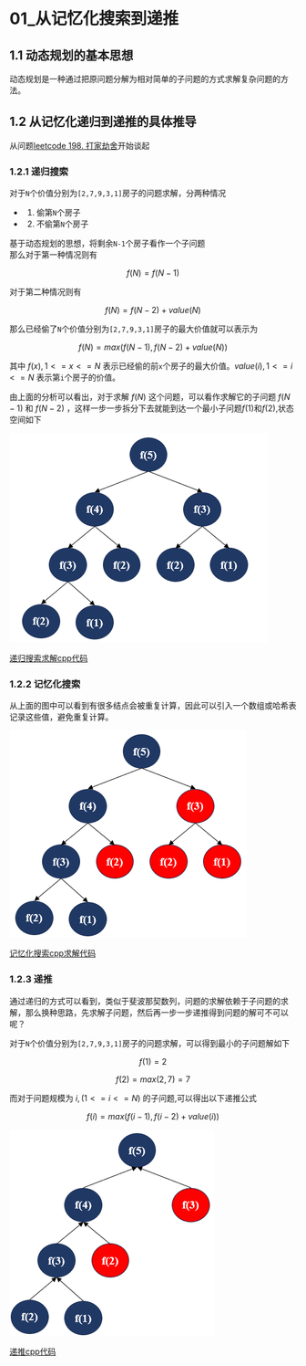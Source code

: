 # 01_从记忆化搜索到递推

## 1.1 动态规划的基本思想

动态规划是一种通过把原问题分解为相对简单的子问题的方式求解复杂问题的方法。


## 1.2 从记忆化递归到递推的具体推导

从问题[leetcode 198. 打家劫舍](https://leetcode.cn/problems/house-robber/description/?envType=study-plan-v2&envId=dynamic-programming)开始谈起<br/>

### 1.2.1 递归搜索

对于`N`个价值分别为`[2,7,9,3,1]`房子的问题求解，分两种情况

- 1. 偷第`N`个房子
- 2. 不偷第`N`个房子


基于动态规划的思想，将剩余`N-1`个房子看作一个子问题<br/>
那么对于第一种情况则有

$$
    f(N) = f(N-1)
$$

对于第二种情况则有

$$
    f(N) = f(N-2) + value(N)
$$

那么已经偷了`N`个价值分别为`[2,7,9,3,1]`房子的最大价值就可以表示为

$$
    f(N) = max(f(N-1), f(N-2) + value(N))
$$

其中 $f(x),1<=x<=N$ 表示已经偷的前`x`个房子的最大价值。$value(i), 1<=i<=N$ 表示第`i`个房子的价值。

由上面的分析可以看出，对于求解 $f(N)$ 这个问题，可以看作求解它的子问题 $f(N-1)$ 和 $f(N-2)$ ，这样一步一步拆分下去就能到达一个最小子问题$f(1)$和$f(2)$,状态空间如下

![alt text](./images/01_1_递归搜索.png)

[递归搜索求解cpp代码](../../../code/algorithm/动态规划/01.cpp)

### 1.2.2 记忆化搜索

从上面的图中可以看到有很多结点会被重复计算，因此可以引入一个数组或哈希表记录这些值，避免重复计算。

![alt text](./images/01_2_递归搜索重复计算.png)

[记忆化搜索cpp求解代码](../../../code/algorithm/动态规划/01.cpp)


### 1.2.3 递推

通过递归的方式可以看到，类似于斐波那契数列，问题的求解依赖于子问题的求解，那么换种思路，先求解子问题，然后再一步一步递推得到问题的解可不可以呢？

对于`N`个价值分别为`[2,7,9,3,1]`房子的问题求解，可以得到最小的子问题解如下

$$
    f(1) = 2
$$

$$
    f(2) = max(2, 7) = 7
$$

而对于问题规模为 $i,(1<=i<=N)$ 的子问题,可以得出以下递推公式

$$
    f(i) = max(f(i-1), f(i - 2) + value(i))
$$


![alt text](./images/01_3_递推.png)

[递推cpp代码](../../../code/algorithm/动态规划/01.cpp)